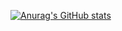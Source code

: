 [![Anurag's GitHub stats](https://github-readme-stats.vercel.app/api?username=gwhiite)](https://github.com/anuraghazra/github-readme-stats)

